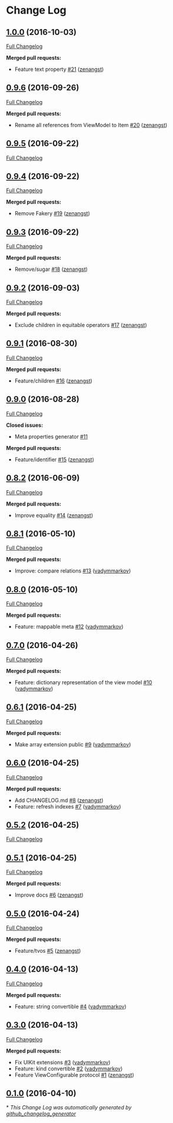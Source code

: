 # Change Log

## [1.0.0](https://github.com/hyperoslo/Brick/tree/1.0.0) (2016-10-03)
[Full Changelog](https://github.com/hyperoslo/Brick/compare/0.9.6...1.0.0)

**Merged pull requests:**

- Feature text property [\#21](https://github.com/hyperoslo/Brick/pull/21) ([zenangst](https://github.com/zenangst))

## [0.9.6](https://github.com/hyperoslo/Brick/tree/0.9.6) (2016-09-26)
[Full Changelog](https://github.com/hyperoslo/Brick/compare/0.9.5...0.9.6)

**Merged pull requests:**

- Rename all references from ViewModel to Item [\#20](https://github.com/hyperoslo/Brick/pull/20) ([zenangst](https://github.com/zenangst))

## [0.9.5](https://github.com/hyperoslo/Brick/tree/0.9.5) (2016-09-22)
[Full Changelog](https://github.com/hyperoslo/Brick/compare/0.9.4...0.9.5)

## [0.9.4](https://github.com/hyperoslo/Brick/tree/0.9.4) (2016-09-22)
[Full Changelog](https://github.com/hyperoslo/Brick/compare/0.9.3...0.9.4)

**Merged pull requests:**

- Remove Fakery [\#19](https://github.com/hyperoslo/Brick/pull/19) ([zenangst](https://github.com/zenangst))

## [0.9.3](https://github.com/hyperoslo/Brick/tree/0.9.3) (2016-09-22)
[Full Changelog](https://github.com/hyperoslo/Brick/compare/0.9.2...0.9.3)

**Merged pull requests:**

- Remove/sugar [\#18](https://github.com/hyperoslo/Brick/pull/18) ([zenangst](https://github.com/zenangst))

## [0.9.2](https://github.com/hyperoslo/Brick/tree/0.9.2) (2016-09-03)
[Full Changelog](https://github.com/hyperoslo/Brick/compare/0.9.1...0.9.2)

**Merged pull requests:**

- Exclude children in equitable operators [\#17](https://github.com/hyperoslo/Brick/pull/17) ([zenangst](https://github.com/zenangst))

## [0.9.1](https://github.com/hyperoslo/Brick/tree/0.9.1) (2016-08-30)
[Full Changelog](https://github.com/hyperoslo/Brick/compare/0.9.0...0.9.1)

**Merged pull requests:**

- Feature/children [\#16](https://github.com/hyperoslo/Brick/pull/16) ([zenangst](https://github.com/zenangst))

## [0.9.0](https://github.com/hyperoslo/Brick/tree/0.9.0) (2016-08-28)
[Full Changelog](https://github.com/hyperoslo/Brick/compare/0.8.2...0.9.0)

**Closed issues:**

- Meta properties generator [\#11](https://github.com/hyperoslo/Brick/issues/11)

**Merged pull requests:**

- Feature/identifier [\#15](https://github.com/hyperoslo/Brick/pull/15) ([zenangst](https://github.com/zenangst))

## [0.8.2](https://github.com/hyperoslo/Brick/tree/0.8.2) (2016-06-09)
[Full Changelog](https://github.com/hyperoslo/Brick/compare/0.8.1...0.8.2)

**Merged pull requests:**

- Improve equality [\#14](https://github.com/hyperoslo/Brick/pull/14) ([zenangst](https://github.com/zenangst))

## [0.8.1](https://github.com/hyperoslo/Brick/tree/0.8.1) (2016-05-10)
[Full Changelog](https://github.com/hyperoslo/Brick/compare/0.8.0...0.8.1)

**Merged pull requests:**

- Improve: compare relations [\#13](https://github.com/hyperoslo/Brick/pull/13) ([vadymmarkov](https://github.com/vadymmarkov))

## [0.8.0](https://github.com/hyperoslo/Brick/tree/0.8.0) (2016-05-10)
[Full Changelog](https://github.com/hyperoslo/Brick/compare/0.7.0...0.8.0)

**Merged pull requests:**

- Feature: mappable meta [\#12](https://github.com/hyperoslo/Brick/pull/12) ([vadymmarkov](https://github.com/vadymmarkov))

## [0.7.0](https://github.com/hyperoslo/Brick/tree/0.7.0) (2016-04-26)
[Full Changelog](https://github.com/hyperoslo/Brick/compare/0.6.1...0.7.0)

**Merged pull requests:**

- Feature: dictionary representation of the view model [\#10](https://github.com/hyperoslo/Brick/pull/10) ([vadymmarkov](https://github.com/vadymmarkov))

## [0.6.1](https://github.com/hyperoslo/Brick/tree/0.6.1) (2016-04-25)
[Full Changelog](https://github.com/hyperoslo/Brick/compare/0.6.0...0.6.1)

**Merged pull requests:**

- Make array extension public [\#9](https://github.com/hyperoslo/Brick/pull/9) ([vadymmarkov](https://github.com/vadymmarkov))

## [0.6.0](https://github.com/hyperoslo/Brick/tree/0.6.0) (2016-04-25)
[Full Changelog](https://github.com/hyperoslo/Brick/compare/0.5.2...0.6.0)

**Merged pull requests:**

- Add CHANGELOG.md [\#8](https://github.com/hyperoslo/Brick/pull/8) ([zenangst](https://github.com/zenangst))
- Feature: refresh indexes [\#7](https://github.com/hyperoslo/Brick/pull/7) ([vadymmarkov](https://github.com/vadymmarkov))

## [0.5.2](https://github.com/hyperoslo/Brick/tree/0.5.2) (2016-04-25)
[Full Changelog](https://github.com/hyperoslo/Brick/compare/0.5.1...0.5.2)

## [0.5.1](https://github.com/hyperoslo/Brick/tree/0.5.1) (2016-04-25)
[Full Changelog](https://github.com/hyperoslo/Brick/compare/0.5.0...0.5.1)

**Merged pull requests:**

- Improve docs [\#6](https://github.com/hyperoslo/Brick/pull/6) ([zenangst](https://github.com/zenangst))

## [0.5.0](https://github.com/hyperoslo/Brick/tree/0.5.0) (2016-04-24)
[Full Changelog](https://github.com/hyperoslo/Brick/compare/0.4.0...0.5.0)

**Merged pull requests:**

- Feature/tvos [\#5](https://github.com/hyperoslo/Brick/pull/5) ([zenangst](https://github.com/zenangst))

## [0.4.0](https://github.com/hyperoslo/Brick/tree/0.4.0) (2016-04-13)
[Full Changelog](https://github.com/hyperoslo/Brick/compare/0.3.0...0.4.0)

**Merged pull requests:**

- Feature: string convertible [\#4](https://github.com/hyperoslo/Brick/pull/4) ([vadymmarkov](https://github.com/vadymmarkov))

## [0.3.0](https://github.com/hyperoslo/Brick/tree/0.3.0) (2016-04-13)
[Full Changelog](https://github.com/hyperoslo/Brick/compare/0.1.0...0.3.0)

**Merged pull requests:**

- Fix UIKit extensions [\#3](https://github.com/hyperoslo/Brick/pull/3) ([vadymmarkov](https://github.com/vadymmarkov))
- Feature: kind convertible [\#2](https://github.com/hyperoslo/Brick/pull/2) ([vadymmarkov](https://github.com/vadymmarkov))
- Feature ViewConfigurable protocol [\#1](https://github.com/hyperoslo/Brick/pull/1) ([zenangst](https://github.com/zenangst))

## [0.1.0](https://github.com/hyperoslo/Brick/tree/0.1.0) (2016-04-10)


\* *This Change Log was automatically generated by [github_changelog_generator](https://github.com/skywinder/Github-Changelog-Generator)*